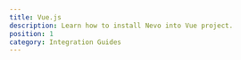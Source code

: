 ```yaml
---
title: Vue.js
description: Learn how to install Nevo into Vue project.
position: 1
category: Integration Guides
---
```

